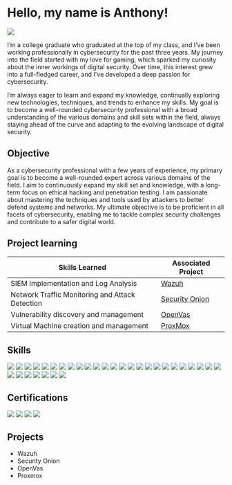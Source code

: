 # Hello, my name is Anthony! 
<a href="https://www.linkedin.com/in/anthony-kendall-774191200/"><img src="https://img.shields.io/badge/-LinkedIn-0072b1?&style=for-the-badge&logo=linkedin&logoColor=white" /></a>

I’m a college graduate who graduated at the top of my class, and I’ve been working professionally in cybersecurity for the past three years. My journey into the field started with my love for gaming, which sparked my curiosity about the inner workings of digital security. Over time, this interest grew into a full-fledged career, and I've developed a deep passion for cybersecurity.

I’m always eager to learn and expand my knowledge, continually exploring new technologies, techniques, and trends to enhance my skills. My goal is to become a well-rounded cybersecurity professional with a broad understanding of the various domains and skill sets within the field, always staying ahead of the curve and adapting to the evolving landscape of digital security.

## Objective

As a cybersecurity professional with a few years of experience, my primary goal is to become a well-rounded expert across various domains of the field. I aim to continuously expand my skill set and knowledge, with a long-term focus on ethical hacking and penetration testing. I am passionate about mastering the techniques and tools used by attackers to better defend systems and networks. My ultimate objective is to be proficient in all facets of cybersecurity, enabling me to tackle complex security challenges and contribute to a safer digital world.

## Project learning

| Skills Learned                                        | Associated Project         |
|-----------------------------------------------|----------------------------|
| SIEM Implementation and Log Analysis          | <a href="https://github.com/AnthonyKendall/Wazuh">Wazuh</a>|
| Network Traffic Monitoring and Attack Detection | <a href="https://github.com/AnthonyKendall/Security-Onion">Security Onion</a>|
| Vulnerability discovery and management | <a href="https://github.com/AnthonyKendall/OpenVas">OpenVas</a>|
| Virtual Machine creation and management | <a href="https://github.com/AnthonyKendall/Proxmox">ProxMox</a>|


## Skills

<div>
    <img src="https://img.shields.io/badge/-Wireshark-1679A7?&style=for-the-badge&logo=Wireshark&logoColor=white" />
    <img src="https://img.shields.io/badge/-Suricata-EF3B2D?&style=for-the-badge&logo=Suricata&logoColor=white" />
    <img src="https://img.shields.io/badge/-Zeek-777BB4?&style=for-the-badge&logo=Zeek&logoColor=white" />
    <img src="https://img.shields.io/badge/-Security%20Onion-00BAFF?style=for-the-badge&logoColor=blue" />
    <img src="https://img.shields.io/badge/-Darktrace-000000?style=for-the-badge" />
    <img src="https://img.shields.io/badge/-Microsoft_Defender_for_Endpoint-00A4EF?&style=for-the-badge&logo=Microsoft&logoColor=white" />
    <img src="https://img.shields.io/badge/-SentinelOne-7033FD?style=for-the-badge" />
    <img src="https://img.shields.io/badge/-CrowdStrike-FF0000?style=for-the-badge" />
    <img src="https://img.shields.io/badge/-Elastic-005571?&style=for-the-badge&logo=Elastic&logoColor=white" />
    <img src="https://img.shields.io/badge/-Wazuh-40AEF0?style=for-the-badge" />
    <img src="https://img.shields.io/badge/-Palo%20Alto-3F4F75?style=for-the-badge&logo=paloaltonetworks" />
    <img src="https://img.shields.io/badge/-ProofPoint-525DDC?style=for-the-badge" />
    <img src="https://img.shields.io/badge/-Tenable-005FAD?style=for-the-badge" />
    <img src="https://img.shields.io/badge/-Manage%20Engine-006600?style=for-the-badge" />
    <img src="https://img.shields.io/badge/-Endpoint%20Security-9999FF?style=for-the-badge" />
    <img src="https://img.shields.io/badge/-Microsoft%20365-ECD53F?style=for-the-badge" />
    <img src="https://img.shields.io/badge/-FreshService%20ITSM-00FF7B?style=for-the-badge" />
    <img src="https://img.shields.io/badge/-Security%20Awareness%20Training-7D929E?style=for-the-badge" />
    <img src="https://img.shields.io/badge/-Vulnerability%20Assessment-007BFC?style=for-the-badge" />
    <img src="https://img.shields.io/badge/-Spam%20Titan-FF5A5F?style=for-the-badge" />
    <img src="https://img.shields.io/badge/-DNS%20Filter-2322F0?style=for-the-badge" />
    <img src="https://img.shields.io/badge/-DUO-00A672?style=for-the-badge" />
    <img src="https://img.shields.io/badge/-Incident%20Response-071D49?style=for-the-badge" />
    <img src="https://img.shields.io/badge/-Trellix-FF9E0F?style=for-the-badge" />
    <img src="https://img.shields.io/badge/-Cisco%20Umbrella-50162D?style=for-the-badge&logo=cisco" />
    <img src="https://img.shields.io/badge/-SIEM%20Management-654FF0?style=for-the-badge" />
    <img src="https://img.shields.io/badge/-Active%20Directory-A5915F?style=for-the-badge" />
    <img src="https://img.shields.io/badge/-KnowBe4-FCBFBD?style=for-the-badge" />
    <img src="https://img.shields.io/badge/-Windows%20Server-221E68?style=for-the-badge" />
    <img src="https://img.shields.io/badge/-Proofpoint-4D2B1A?style=for-the-badge" />
    <img src="https://img.shields.io/badge/-NinjaOne-EC1C24?style=for-the-badge" />
    <img src="https://img.shields.io/badge/-Huntress-0A84FF?style=for-the-badge" />
    
    
    
    
    
    
</div>

## Certifications

<div>
<img src="https://img.shields.io/badge/-CC-333333?style=for-the-badge&logo=isc2" />
<img src="https://img.shields.io/badge/-Proofpoint%20Certified%20DLP%20Specialist-FF0000?style=for-the-badge" />
<img src="https://img.shields.io/badge/-Proofpoint%20Certified%20Email%20Authentication-41454A?style=for-the-badge" />
<img src="https://img.shields.io/badge/-Proofpoint%20Certified%20Phishing%20Specialist-3B66BC?style=for-the-badge" />
</div>

## Projects
- Wazuh
- Security Onion
- OpenVas
- Proxmox
